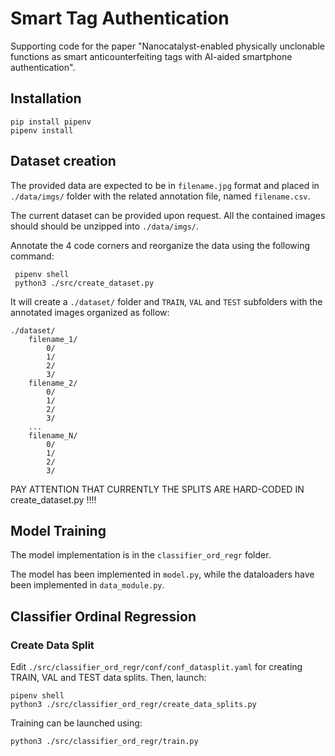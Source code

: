 # Smart Tag Authentication
Supporting code for the paper "Nanocatalyst-enabled physically unclonable functions as smart anticounterfeiting tags with AI-aided smartphone authentication".

## Installation
```
pip install pipenv
pipenv install
```

## Dataset creation
The provided data are expected to be in `filename.jpg` format and placed in `./data/imgs/` folder with the related annotation file, named `filename.csv`.

The current dataset can be provided upon request. All the contained images should should be unzipped into `./data/imgs/`.

Annotate the 4 code corners and reorganize the data using the following command:
```
 pipenv shell
 python3 ./src/create_dataset.py
```

It will create a `./dataset/` folder and `TRAIN`, `VAL` and `TEST` subfolders with the annotated images organized as follow:

    ./dataset/
        filename_1/
            0/
            1/
            2/
            3/
        filename_2/
            0/
            1/
            2/
            3/
        ...
        filename_N/
            0/
            1/
            2/
            3/

PAY ATTENTION THAT CURRENTLY THE SPLITS ARE HARD-CODED IN create_dataset.py !!!!

## Model Training
The model implementation is in the `classifier_ord_regr` folder. 

The model has been implemented in `model.py`, while the dataloaders have been implemented in `data_module.py`.

## Classifier Ordinal Regression
### Create Data Split
Edit `./src/classifier_ord_regr/conf/conf_datasplit.yaml` for creating TRAIN, VAL and TEST data splits. Then, launch:
```
pipenv shell
python3 ./src/classifier_ord_regr/create_data_splits.py
```

Training can be launched using:
```
python3 ./src/classifier_ord_regr/train.py
```

